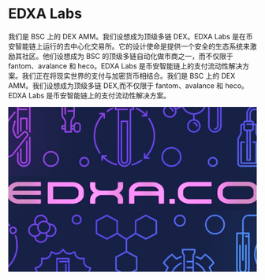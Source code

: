 # EDXA Labs

我们是 BSC 上的 DEX AMM。我们设想成为顶级多链 DEX。EDXA Labs 是在币安智能链上运行的去中心化交易所。它的设计使命是提供一个安全的生态系统来激励其社区。他们设想成为 BSC 的顶级多链自动化做市商之一，而不仅限于 fantom、avalance 和 heco。EDXA Labs 是币安智能链上的支付流动性解决方案。我们正在将现实世界的支付与加密货币相结合。我们是 BSC 上的 DEX AMM。我们设想成为顶级多链 DEX,而不仅限于 fantom、avalance 和 heco。EDXA Labs 是币安智能链上的支付流动性解决方案。

![edxalabs-dapp-exchanges-bsc-image1_34f01dde1f0ea0473599f7793d04238b](edxalabs-dapp-exchanges-bsc-image1_34f01dde1f0ea0473599f7793d04238b.png)
